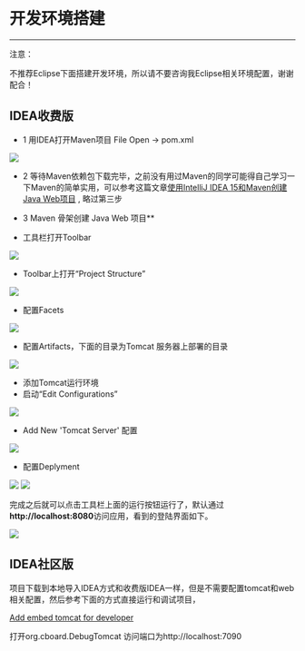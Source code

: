 # 开发环境搭建
---
<div class="admonition warning">
  <p class="admonition-title">注意：</p>
  <p>不推荐Eclipse下面搭建开发环境，所以请不要咨询我Eclipse相关环境配置，谢谢配合！</p>
</div>

## IDEA收费版
* 1 用IDEA打开Maven项目
File Open -> pom.xml 

![](../../../assets/1_OpenProject.png)


* 2 等待Maven依赖包下载完毕，之前没有用过Maven的同学可能得自己学习一下Maven的简单实用，可以参考这篇文章[使用IntelliJ IDEA 15和Maven创建Java Web项目](http://blog.csdn.net/myarrow/article/details/50824793) , 略过第三步 

* 3 Maven 骨架创建 Java Web 项目**

* 工具栏打开Toolbar

![](../../../assets/2_show_toolbar_2.png)

* Toolbar上打开“Project Structure”

![](../../../assets/2_show_toolbar.png)

* 配置Facets 

![](../../../assets/4_Facets.png)

* 配置Artifacts，下面的目录为Tomcat 服务器上部署的目录

![](../../../assets/6_Artifacts.png)

* 添加Tomcat运行环境 
* 启动“Edit Configurations” 

![](../../../assets/EditRunConf.png)

* Add New 'Tomcat Server' 配置 

![](../../../assets/AddTomcatRunConf.png)

* 配置Deplyment 

![](../../../assets/Deploy1.png)
![](../../../assets/Deploy2.png)


完成之后就可以点击工具栏上面的运行按钮运行了，默认通过**http://localhost:8080**访问应用，看到的登陆界面如下。

![](../../../assets/login.jpg)


## IDEA社区版
项目下载到本地导入IDEA方式和收费版IDEA一样，但是不需要配置tomcat和web相关配置，然后参考下面的方式直接运行和调试项目， 

[Add embed tomcat for developer](https://github.com/yzhang921/CBoard/pull/40) 

打开org.cboard.DebugTomcat
访问端口为http://localhost:7090




